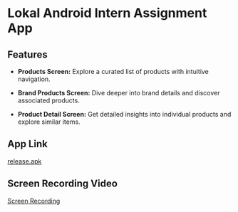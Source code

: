 # Lokal Android Intern Assignment App

## Features

- **Products Screen:** Explore a curated list of products with intuitive navigation.

- **Brand Products Screen:** Dive deeper into brand details and discover associated products.

- **Product Detail Screen:** Get detailed insights into individual products and explore similar items.

## App Link

[release.apk](https://drive.google.com/file/d/1_JnrkXxvk6foZVLbpPOYAvUI7hmgwDaS/view?usp=sharing) <!-- Add your app link here -->

## Screen Recording Video

[Screen Recording](https://drive.google.com/file/d/1AK9mUQkWRjRVAVsha3szAIHlQX1hzfje/view?usp=sharing) <!-- Add your screen recording video link here -->
